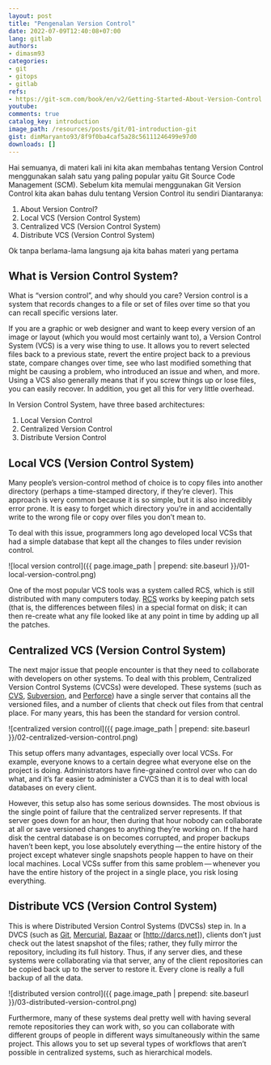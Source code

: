 ```yaml
---
layout: post
title: "Pengenalan Version Control"
date: 2022-07-09T12:40:08+07:00
lang: gitlab
authors:
- dimasm93
categories:
- git
- gitops
- gitlab
refs: 
- https://git-scm.com/book/en/v2/Getting-Started-About-Version-Control
youtube: 
comments: true
catalog_key: introduction
image_path: /resources/posts/git/01-introduction-git
gist: dimMaryanto93/8f9f0ba4caf5a28c56111246499e97d0
downloads: []
---
```


Hai semuanya, di materi kali ini kita akan membahas tentang Version Control menggunakan salah satu yang paling popular yaitu Git Source Code Management (SCM). Sebelum kita memulai menggunakan Git Version Control kita akan bahas dulu tentang Version Control itu sendiri Diantaranya:

1. About Version Control?
2. Local VCS (Version Control System)
3. Centralized VCS (Version Control System)
4. Distribute VCS (Version Control System)

Ok tanpa berlama-lama langsung aja kita bahas materi yang pertama

<!--more-->

## What is Version Control System?

What is “version control”, and why should you care? Version control is a system that records changes to a file or set of files over time so that you can recall specific versions later.

If you are a graphic or web designer and want to keep every version of an image or layout (which you would most certainly want to), a Version Control System (VCS) is a very wise thing to use. It allows you to revert selected files back to a previous state, revert the entire project back to a previous state, compare changes over time, see who last modified something that might be causing a problem, who introduced an issue and when, and more. Using a VCS also generally means that if you screw things up or lose files, you can easily recover. In addition, you get all this for very little overhead.

In Version Control System, have three based architectures:

1. Local Version Control
2. Centralized Version Control
3. Distribute Version Control

## Local VCS (Version Control System)

Many people’s version-control method of choice is to copy files into another directory (perhaps a time-stamped directory, if they’re clever). This approach is very common because it is so simple, but it is also incredibly error prone. It is easy to forget which directory you’re in and accidentally write to the wrong file or copy over files you don’t mean to.

To deal with this issue, programmers long ago developed local VCSs that had a simple database that kept all the changes to files under revision control.

![local version control]({{ page.image_path | prepend: site.baseurl }}/01-local-version-control.png)

One of the most popular VCS tools was a system called RCS, which is still distributed with many computers today. [RCS](https://www.gnu.org/software/rcs/) works by keeping patch sets (that is, the differences between files) in a special format on disk; it can then re-create what any file looked like at any point in time by adding up all the patches.

## Centralized VCS (Version Control System)

The next major issue that people encounter is that they need to collaborate with developers on other systems. To deal with this problem, Centralized Version Control Systems (CVCSs) were developed. These systems (such as [CVS](https://www.nongnu.org/cvs/), [Subversion](https://subversion.apache.org), and [Perforce](https://www.perforce.com/solutions/version-control)) have a single server that contains all the versioned files, and a number of clients that check out files from that central place. For many years, this has been the standard for version control.

![centralized version control]({{ page.image_path | prepend: site.baseurl }}/02-centralized-version-control.png)

This setup offers many advantages, especially over local VCSs. For example, everyone knows to a certain degree what everyone else on the project is doing. Administrators have fine-grained control over who can do what, and it’s far easier to administer a CVCS than it is to deal with local databases on every client.

However, this setup also has some serious downsides. The most obvious is the single point of failure that the centralized server represents. If that server goes down for an hour, then during that hour nobody can collaborate at all or save versioned changes to anything they’re working on. If the hard disk the central database is on becomes corrupted, and proper backups haven’t been kept, you lose absolutely everything — the entire history of the project except whatever single snapshots people happen to have on their local machines. Local VCSs suffer from this same problem — whenever you have the entire history of the project in a single place, you risk losing everything.

## Distribute VCS (Version Control System)

This is where Distributed Version Control Systems (DVCSs) step in. In a DVCS (such as [Git](https://git-scm.com), [Mercurial](https://www.mercurial-scm.org), [Bazaar](https://bazaar.canonical.com/en/) or [http://darcs.net]), clients don’t just check out the latest snapshot of the files; rather, they fully mirror the repository, including its full history. Thus, if any server dies, and these systems were collaborating via that server, any of the client repositories can be copied back up to the server to restore it. Every clone is really a full backup of all the data.

![distributed version control]({{ page.image_path | prepend: site.baseurl }}/03-distributed-version-control.png)

Furthermore, many of these systems deal pretty well with having several remote repositories they can work with, so you can collaborate with different groups of people in different ways simultaneously within the same project. This allows you to set up several types of workflows that aren’t possible in centralized systems, such as hierarchical models.
